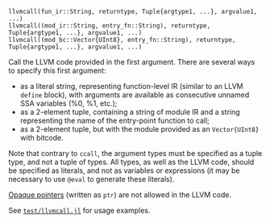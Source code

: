 ```
llvmcall(fun_ir::String, returntype, Tuple{argtype1, ...}, argvalue1, ...)
llvmcall((mod_ir::String, entry_fn::String), returntype, Tuple{argtype1, ...}, argvalue1, ...)
llvmcall((mod_bc::Vector{UInt8}, entry_fn::String), returntype, Tuple{argtype1, ...}, argvalue1, ...)
```

Call the LLVM code provided in the first argument. There are several ways to specify this first argument:

  * as a literal string, representing function-level IR (similar to an LLVM `define` block), with arguments are available as consecutive unnamed SSA variables (%0, %1, etc.);
  * as a 2-element tuple, containing a string of module IR and a string representing the name of the entry-point function to call;
  * as a 2-element tuple, but with the module provided as an `Vector{UInt8}` with bitcode.

Note that contrary to `ccall`, the argument types must be specified as a tuple type, and not a tuple of types. All types, as well as the LLVM code, should be specified as literals, and not as variables or expressions (it may be necessary to use `@eval` to generate these literals).

[Opaque pointers](https://llvm.org/docs/OpaquePointers.html) (written as `ptr`) are not allowed in the LLVM code.

See [`test/llvmcall.jl`](https://github.com/JuliaLang/julia/blob/v1.11.5/test/llvmcall.jl) for usage examples.
